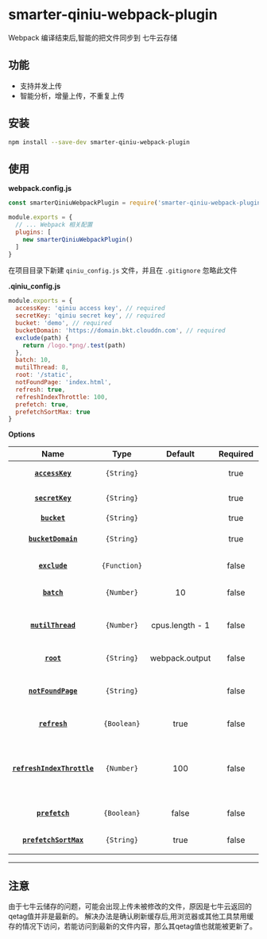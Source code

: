 # smarter-qiniu-webpack-plugin
Webpack 编译结束后,智能的把文件同步到 七牛云存储

## 功能

- 支持并发上传
- 智能分析，增量上传，不重复上传

## 安装

```Bash
npm install --save-dev smarter-qiniu-webpack-plugin
```


## 使用

**webpack.config.js**

```Javascript
const smarterQiniuWebpackPlugin = require('smarter-qiniu-webpack-plugin');

module.exports = {
  // ... Webpack 相关配置
  plugins: [
    new smarterQiniuWebpackPlugin()
  ]
}
```

在项目目录下新建 `qiniu_config.js` 文件，并且在 `.gitignore` 忽略此文件

**.qiniu_config.js**

```Javascript
module.exports = {
  accessKey: 'qiniu access key', // required
  secretKey: 'qiniu secret key', // required
  bucket: 'demo', // required
  bucketDomain: 'https://domain.bkt.clouddn.com', // required
  exclude(path) {
    return /logo.*png/.test(path)
  },
  batch: 10,
  mutilThread: 8,
  root: '/static',
  notFoundPage: 'index.html',
  refresh: true,
  refreshIndexThrottle: 100,
  prefetch: true,
  prefetchSortMax: true
}
```

**Options**

|Name|Type|Default|Required|Description|
|:--:|:--:|:-----:|:-----:|:----------|
|**[`accessKey`](#)**|`{String}`| | true |七牛 Access Key|
|**[`secretKey`](#)**|`{String}`| | true |七牛 Secret Key|
|**[`bucket`](#)**|`{String}`| | true |七牛 空间名|
|**[`bucketDomain`](#)**|`{String}`| | true |七牛 空间域名|
|**[`exclude`](#)**|`{Function}`| | false |排除文件/文件夹|
|**[`batch`](#)**|`{Number}`| 10 | false |同时上传文件数|
|**[`mutilThread`](#)**|`{Number}`| cpus.length - 1 | false |计算文件差异的线程并发数|
|**[`root`](#)**|`{String}`| webpack.output | false |根目录的位置|
|**[`notFoundPage`](#)**|`{String}`| | false |当空间404时使用的文件|
|**[`refresh`](#)**|`{Boolean}`| true | false |是否刷新新替换的文件|
|**[`refreshIndexThrottle`](#)**|`{Number}`| 100 | false |当刷新文件的数量大于这个值时，直接更新目录|
|**[`prefetch`](#)**|`{Boolean}`| false | false |是否预取新的文件|
|**[`prefetchSortMax`](#)**|`{String}`| true | false |是否优先预取大文件|

***

## 注意
由于七牛云储存的问题，可能会出现上传未被修改的文件，原因是七牛云返回的qetag值并非是最新的。
解决办法是确认刷新缓存后,用浏览器或其他工具禁用缓存的情况下访问，若能访问到最新的文件内容，那么其qetag值也就能被更新了。